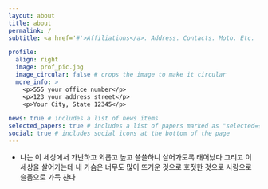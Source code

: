```yaml
---
layout: about
title: about
permalink: /
subtitle: <a href='#'>Affiliations</a>. Address. Contacts. Moto. Etc.

profile:
  align: right
  image: prof_pic.jpg
  image_circular: false # crops the image to make it circular
  more_info: >
    <p>555 your office number</p>
    <p>123 your address street</p>
    <p>Your City, State 12345</p>

news: true # includes a list of news items
selected_papers: true # includes a list of papers marked as "selected={true}"
social: true # includes social icons at the bottom of the page
---
```


- 나는 이 세상에서 가난하고 외롭고 높고 쓸쓸하니 살어가도록 태어났다
그리고 이 세상을 살어가는데
내 가슴은 너무도 많이 뜨거운 것으로 호젓한 것으로 사랑으로 슬픔으로 가득 찬다
